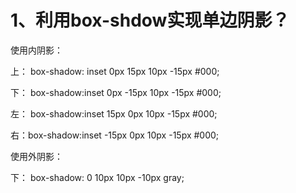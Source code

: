 # 1、利用box-shdow实现单边阴影？

使用内阴影：

上： box-shadow: inset 0px 15px 10px -15px #000;

下： box-shadow:inset 0px -15px 10px -15px #000;

左： box-shadow:inset 15px 0px 10px -15px #000;

右：box-shadow:inset -15px 0px 10px -15px #000;

使用外阴影：

下： box-shadow: 0 10px 10px -10px gray;

